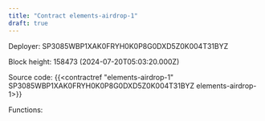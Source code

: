 ```yaml
---
title: "Contract elements-airdrop-1"
draft: true
---
```

Deployer: SP3085WBP1XAK0FRYH0K0P8G0DXD5Z0K004T31BYZ


 



Block height: 158473 (2024-07-20T05:03:20.000Z)

Source code: {{<contractref "elements-airdrop-1" SP3085WBP1XAK0FRYH0K0P8G0DXD5Z0K004T31BYZ elements-airdrop-1>}}

Functions:


